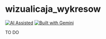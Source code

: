 # wizualicaja_wykresow

[![AI Assisted](https://img.shields.io/badge/AI-Assisted-blue?style=for-the-badge&logo=openai)](./AI_POLICY.md) [![Built with Gemini](https://img.shields.io/badge/Built%20with-Gemini-4285F4?style=for-the-badge&logo=google-gemini)](https://gemini.google.com/)


TO DO
